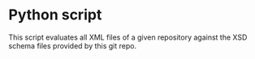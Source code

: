 # Python script
This script evaluates all XML files of a given repository against the XSD schema files provided by this git repo.